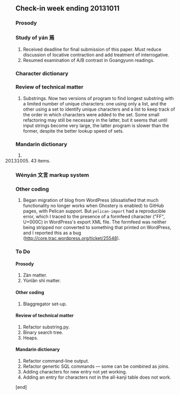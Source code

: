 ## Check-in week ending 20131011

### Prosody

### Study of yán 焉

  1. Received deadline for final submission of this paper. Must reduce discussion of locative contraction and add treatment of interrogative.
  2. Resumed examination of A/B contrast in Goangyunn readings.


### Character dictionary



### Review of technical matter

  1. Substrings. Now two versions of program to find longest substring with a limited number of unique characters: one using only a list, and the other using a set to identify unique characters and a list to keep track of the order in which characters were added to the set. Some small refactoring may still be necessary in the latter, but it seems that until input strings become very large, the latter program is slower than the former, despite the better lookup speed of sets.

### Mandarin dictionary

  1. 20131005. 43 items.

### Wényán 文言 markup system



### Other coding

  1. Began migration of blog from WordPress (dissatisfied that much functionality no longer works when Ghostery is enabled) to GitHub pages, with Pelican support. But `pelican-import` had a reproducible error, which I traced to the presence of a formfeed character ("FF", U+000C) in WordPress's export XML file. The formfeed was neither being stripped nor converted to something that printed on WordPress, and I reported this as a bug (http://core.trac.wordpress.org/ticket/25548). 


### To Do

#### Prosody

  1. Zàn matter.
  2. Yùnlǎn shī matter.

#### Other coding

  1. Blaggregator set-up.

#### Review of technical matter

  1. Refactor substring.py.
  1. Binary search tree.
  1. Heaps.

#### Mandarin dictionary

  1. Refactor command-line output.
  1. Refactor genertic SQL commands — some can be combined as joins.
  1. Adding characters for new entry not yet working.
  2. Adding an entry for characters not in the all-kanji table does not work.

[end]

